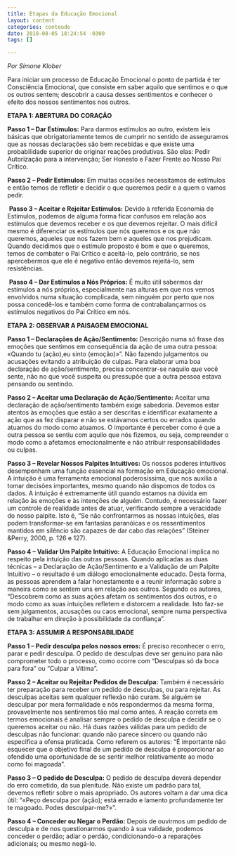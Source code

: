 ```yaml
---
title: Etapas da Educação Emocional
layout: content
categories: conteudo
date: 2018-08-05 18:24:54 -0300
tags: []

---
```

_Por Simone Klober_

Para iniciar um processo de Educação Emocional o ponto de partida é ter Consciência Emocional, que consiste em saber aquilo que sentimos e o que os outros sentem; descobrir a causa desses sentimentos e conhecer o efeito dos nossos sentimentos nos outros. 

**ETAPA 1: ABERTURA DO CORAÇÃO**

**Passo 1 – Dar Estímulos:** Para darmos estímulos ao outro, existem leis básicas que obrigatoriamente temos de cumprir no sentido de asseguramos que as nossas declarações são bem recebidas e que existe uma probabilidade superior de originar reações produtivas. São elas: Pedir Autorização para a intervenção; Ser Honesto e Fazer Frente ao Nosso Pai Crítico.

**Passo 2 – Pedir Estímulos:** Em muitas ocasiões necessitamos de estímulos e então temos de refletir e decidir o que queremos pedir e a quem o vamos pedir. 

 **Passo 3 – Aceitar e Rejeitar Estímulos:** Devido à referida Economia de Estímulos, podemos de alguma forma ficar confusos em relação aos estímulos que devemos receber e os que devemos rejeitar. O mais difícil mesmo é diferenciar os estímulos que nós queremos e os que não queremos, aqueles que nos fazem bem e aqueles que nos prejudicam. Quando decidimos que o estímulo proposto é bom e que o queremos, temos de combater o Pai Crítico e aceitá-lo, pelo contrário, se nos apercebermos que ele é negativo então devemos rejeitá-lo, sem resistências.

 **Passo 4 – Dar Estímulos a Nós Próprios:** É muito útil sabermos dar estímulos a nós próprios, especialmente nas alturas em que nos vemos envolvidos numa situação complicada, sem ninguém por perto que nos possa concedê-los e também como forma de contrabalançarmos os estímulos negativos do Pai Crítico em nós.

**ETAPA 2: OBSERVAR A PAISAGEM EMOCIONAL**

**Passo 1 – Declarações de Ação/Sentimento:** Descrição numa só frase das emoções que sentimos em consequência da ação de uma outra pessoa: «Quando tu (ação),eu sinto (emoção)»”. Não fazendo julgamentos ou acusações evitando a atribuição de culpas. Para elaborar uma boa declaração de ação/sentimento, precisa concentrar-se naquilo que você sente, não no que você suspeita ou pressupõe que a outra pessoa estava pensando ou sentindo. 

**Passo 2 – Aceitar uma Declaração de Ação/Sentimento:** Aceitar uma declaração de ação/sentimento também exige sabedoria. Devemos estar atentos às emoções que estão a ser descritas e identificar exatamente a ação que as fez disparar e não se estávamos certos ou errados quando atuamos do modo como atuamos. O importante é perceber como é que a outra pessoa se sentiu com aquilo que nós fizemos, ou seja, compreender o modo como a afetamos emocionalmente e não atribuir responsabilidades ou culpas.

**Passo 3 – Revelar Nossos Palpites Intuitivos:** Os nossos poderes intuitivos desempenham uma função essencial na formação em Educação emocional. A intuição é uma ferramenta emocional poderosíssima, que nos auxilia a tomar decisões importantes, mesmo quando não dispomos de todos os dados. A intuição é extremamente útil quando estamos na dúvida em relação às emoções e às intenções de alguém. Contudo, é necessário fazer um controle de realidade antes de atuar, verificando sempre a veracidade do nosso palpite. Isto é, “Se não confrontarmos as nossas intuições, elas podem transformar-se em fantasias paranóicas e os ressentimentos mantidos em silêncio são capazes de dar cabo das relações” (Steiner &Perry, 2000, p. 126 e 127).

**Passo 4 – Validar Um Palpite Intuitivo:** A Educação Emocional implica no respeito pela intuição das outras pessoas. Quando aplicadas as duas técnicas – a Declaração de Ação/Sentimento e a Validação de um Palpite Intuitivo – o resultado é um diálogo emocionalmente educado. Desta forma, as pessoas aprendem a falar honestamente e a reunir informação sobre a maneira como se sentem uns em relação aos outros. Segundo os autores, “Descobrem como as suas ações afetam os sentimentos dos outros, e o modo como as suas intuições refletem e distorcem a realidade. Isto faz-se sem julgamentos, acusações ou caos emocional, sempre numa perspectiva de trabalhar em direção à possibilidade da confiança”.

**ETAPA 3: ASSUMIR A RESPONSABILIDADE**

**Passo 1 – Pedir desculpa pelos nossos erros:** É preciso reconhecer o erro, parar e pedir desculpa. O pedido de desculpas deve ser genuíno para não comprometer todo o processo, como ocorre com “Desculpas só da boca para fora” ou “Culpar a Vítima”.

**Passo 2 – Aceitar ou Rejeitar Pedidos de Desculpa:** Também é necessário ter preparação para receber um pedido de desculpas, ou para rejeitar. As desculpas aceitas sem qualquer reflexão não curam. Se alguém se desculpar por mera formalidade e nós respondermos da mesma forma, provavelmente nos sentiremos tão mal como antes. A reação correta em termos emocionais é analisar sempre o pedido de desculpa e decidir se o queremos aceitar ou não. Há duas razões válidas para um pedido de desculpas não funcionar: quando não parece sincero ou quando não especifica a ofensa praticada. Como referem os autores: “É importante não esquecer que o objetivo final de um pedido de desculpa é proporcionar ao ofendido uma oportunidade de se sentir melhor relativamente ao modo como foi magoada”.

**Passo 3 – O pedido de Desculpa:** O pedido de desculpa deverá depender do erro cometido, da sua plenitude. Não existe um padrão para tal, devemos refletir sobre o mais apropriado. Os autores voltam a dar uma dica útil: “«Peço desculpa por (ação); está errado e lamento profundamente ter te magoado. Podes desculpar-me?»”.

**Passo 4 – Conceder ou Negar o Perdão:** Depois de ouvirmos um pedido de desculpa e de nos questionarmos quando à sua validade, podemos conceder o perdão; adiar o perdão, condicionando-o a reparações adicionais; ou mesmo negá-lo.